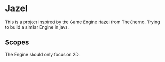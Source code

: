 # Jazel

This is a project inspired by the Game Engine [Hazel](https://github.com/TheCherno/Hazel) from TheCherno.
Trying to build a similar Engine in java.

## Scopes
The Engine should only focus on 2D.
